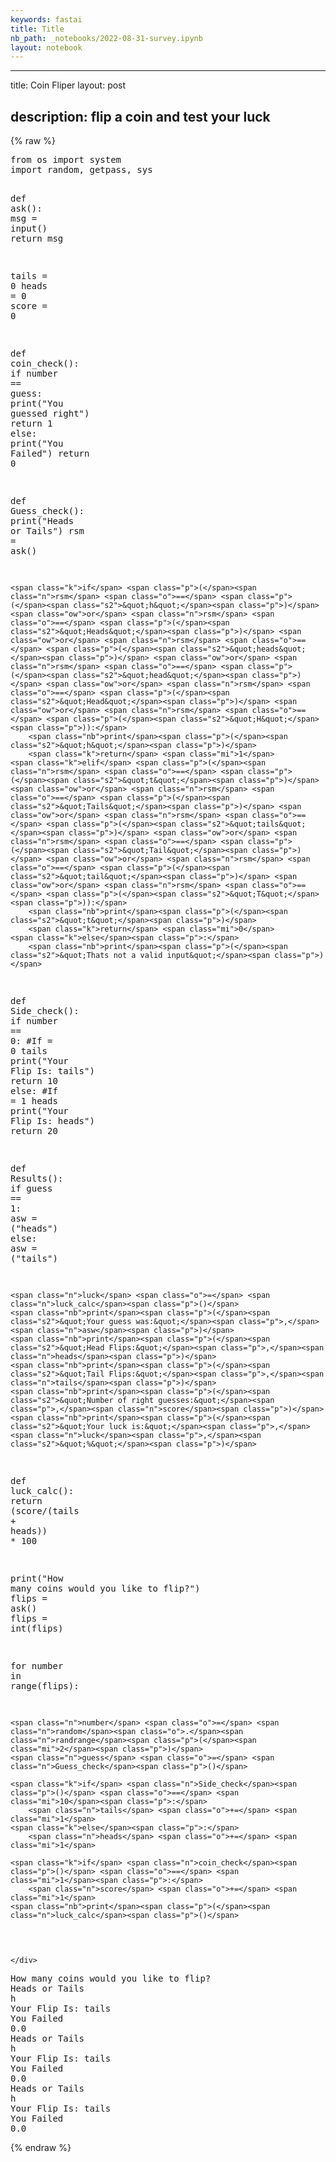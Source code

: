 ```yaml
---
keywords: fastai
title: Title
nb_path: _notebooks/2022-08-31-survey.ipynb
layout: notebook
---
```


<!--
#################################################
### THIS FILE WAS AUTOGENERATED! DO NOT EDIT! ###
#################################################
# file to edit: _notebooks/2022-08-31-survey.ipynb
-->

<div class="container" id="notebook-container">
        
<div class="cell border-box-sizing text_cell rendered"><div class="inner_cell">
<div class="text_cell_render border-box-sizing rendered_html">
<hr>
<p>title: Coin Fliper
layout: post</p>
<h2 id="description:-flip-a-coin-and-test-your-luck">description: flip a coin and test your luck<a class="anchor-link" href="#description:-flip-a-coin-and-test-your-luck"> </a></h2>
</div>
</div>
</div>
    {% raw %}
    
<div class="cell border-box-sizing code_cell rendered">
<div class="input">

<div class="inner_cell">
    <div class="input_area">
<div class=" highlight hl-ipython3"><pre><span></span><span class="kn">from</span> <span class="nn">os</span> <span class="kn">import</span> <span class="n">system</span>
<span class="kn">import</span> <span class="nn">random</span><span class="o">,</span> <span class="nn">getpass</span><span class="o">,</span> <span class="nn">sys</span>

<span class="k">def</span> <span class="nf">ask</span><span class="p">():</span>
    <span class="n">msg</span> <span class="o">=</span> <span class="nb">input</span><span class="p">()</span>
    <span class="k">return</span> <span class="n">msg</span>

<span class="n">tails</span> <span class="o">=</span> <span class="mi">0</span>
<span class="n">heads</span> <span class="o">=</span> <span class="mi">0</span>
<span class="n">score</span> <span class="o">=</span> <span class="mi">0</span>

<span class="k">def</span> <span class="nf">coin_check</span><span class="p">():</span>
    <span class="k">if</span> <span class="n">number</span> <span class="o">==</span> <span class="n">guess</span><span class="p">:</span>
        <span class="nb">print</span><span class="p">(</span><span class="s2">&quot;You guessed right&quot;</span><span class="p">)</span>
        <span class="k">return</span> <span class="mi">1</span>
    <span class="k">else</span><span class="p">:</span>
        <span class="nb">print</span><span class="p">(</span><span class="s2">&quot;You Failed&quot;</span><span class="p">)</span>
        <span class="k">return</span> <span class="mi">0</span>


<span class="k">def</span> <span class="nf">Guess_check</span><span class="p">():</span>
    <span class="nb">print</span><span class="p">(</span><span class="s2">&quot;Heads or Tails&quot;</span><span class="p">)</span>
    <span class="n">rsm</span> <span class="o">=</span> <span class="n">ask</span><span class="p">()</span>

    <span class="k">if</span> <span class="p">(</span><span class="n">rsm</span> <span class="o">==</span> <span class="p">(</span><span class="s2">&quot;h&quot;</span><span class="p">)</span> <span class="ow">or</span> <span class="n">rsm</span> <span class="o">==</span> <span class="p">(</span><span class="s2">&quot;Heads&quot;</span><span class="p">)</span> <span class="ow">or</span> <span class="n">rsm</span> <span class="o">==</span> <span class="p">(</span><span class="s2">&quot;heads&quot;</span><span class="p">)</span> <span class="ow">or</span> <span class="n">rsm</span> <span class="o">==</span> <span class="p">(</span><span class="s2">&quot;head&quot;</span><span class="p">)</span> <span class="ow">or</span> <span class="n">rsm</span> <span class="o">==</span> <span class="p">(</span><span class="s2">&quot;Head&quot;</span><span class="p">)</span> <span class="ow">or</span> <span class="n">rsm</span> <span class="o">==</span> <span class="p">(</span><span class="s2">&quot;H&quot;</span><span class="p">)):</span>
        <span class="nb">print</span><span class="p">(</span><span class="s2">&quot;h&quot;</span><span class="p">)</span>
        <span class="k">return</span> <span class="mi">1</span>
    <span class="k">elif</span> <span class="p">(</span><span class="n">rsm</span> <span class="o">==</span> <span class="p">(</span><span class="s2">&quot;t&quot;</span><span class="p">)</span> <span class="ow">or</span> <span class="n">rsm</span> <span class="o">==</span> <span class="p">(</span><span class="s2">&quot;Tails&quot;</span><span class="p">)</span> <span class="ow">or</span> <span class="n">rsm</span> <span class="o">==</span> <span class="p">(</span><span class="s2">&quot;tails&quot;</span><span class="p">)</span> <span class="ow">or</span> <span class="n">rsm</span> <span class="o">==</span> <span class="p">(</span><span class="s2">&quot;Tail&quot;</span><span class="p">)</span> <span class="ow">or</span> <span class="n">rsm</span> <span class="o">==</span> <span class="p">(</span><span class="s2">&quot;tail&quot;</span><span class="p">)</span> <span class="ow">or</span> <span class="n">rsm</span> <span class="o">==</span> <span class="p">(</span><span class="s2">&quot;T&quot;</span><span class="p">)):</span>
        <span class="nb">print</span><span class="p">(</span><span class="s2">&quot;t&quot;</span><span class="p">)</span>
        <span class="k">return</span> <span class="mi">0</span>
    <span class="k">else</span><span class="p">:</span>
        <span class="nb">print</span><span class="p">(</span><span class="s2">&quot;Thats not a valid input&quot;</span><span class="p">)</span>
    

<span class="k">def</span> <span class="nf">Side_check</span><span class="p">():</span>
    <span class="k">if</span> <span class="n">number</span> <span class="o">==</span> <span class="mi">0</span><span class="p">:</span>
        <span class="c1">#If = 0 tails</span>
        <span class="nb">print</span><span class="p">(</span><span class="s2">&quot;Your Flip Is: tails&quot;</span><span class="p">)</span>
        <span class="k">return</span> <span class="mi">10</span>
    <span class="k">else</span><span class="p">:</span>
        <span class="c1">#If = 1 heads</span>
        <span class="nb">print</span><span class="p">(</span><span class="s2">&quot;Your Flip Is: heads&quot;</span><span class="p">)</span>
        <span class="k">return</span> <span class="mi">20</span>

<span class="k">def</span> <span class="nf">Results</span><span class="p">():</span>
    <span class="k">if</span> <span class="n">guess</span> <span class="o">==</span> <span class="mi">1</span><span class="p">:</span>
        <span class="n">asw</span> <span class="o">=</span> <span class="p">(</span><span class="s2">&quot;heads&quot;</span><span class="p">)</span>
    <span class="k">else</span><span class="p">:</span>
        <span class="n">asw</span> <span class="o">=</span> <span class="p">(</span><span class="s2">&quot;tails&quot;</span><span class="p">)</span>

    <span class="n">luck</span> <span class="o">=</span> <span class="n">luck_calc</span><span class="p">()</span>
    <span class="nb">print</span><span class="p">(</span><span class="s2">&quot;Your guess was:&quot;</span><span class="p">,</span><span class="n">asw</span><span class="p">)</span>
    <span class="nb">print</span><span class="p">(</span><span class="s2">&quot;Head Flips:&quot;</span><span class="p">,</span><span class="n">heads</span><span class="p">)</span>
    <span class="nb">print</span><span class="p">(</span><span class="s2">&quot;Tail Flips:&quot;</span><span class="p">,</span><span class="n">tails</span><span class="p">)</span>
    <span class="nb">print</span><span class="p">(</span><span class="s2">&quot;Number of right guesses:&quot;</span><span class="p">,</span><span class="n">score</span><span class="p">)</span>
    <span class="nb">print</span><span class="p">(</span><span class="s2">&quot;Your luck is:&quot;</span><span class="p">,</span><span class="n">luck</span><span class="p">,</span><span class="s2">&quot;%&quot;</span><span class="p">)</span>

<span class="k">def</span> <span class="nf">luck_calc</span><span class="p">():</span>
    <span class="k">return</span> <span class="p">(</span><span class="n">score</span><span class="o">/</span><span class="p">(</span><span class="n">tails</span> <span class="o">+</span> <span class="n">heads</span><span class="p">))</span> <span class="o">*</span> <span class="mi">100</span>
    

<span class="nb">print</span><span class="p">(</span><span class="s2">&quot;How many coins would you like to flip?&quot;</span><span class="p">)</span>
<span class="n">flips</span> <span class="o">=</span> <span class="n">ask</span><span class="p">()</span>
<span class="n">flips</span> <span class="o">=</span> <span class="nb">int</span><span class="p">(</span><span class="n">flips</span><span class="p">)</span>

<span class="k">for</span> <span class="n">number</span> <span class="ow">in</span> <span class="nb">range</span><span class="p">(</span><span class="n">flips</span><span class="p">):</span>

    <span class="n">number</span> <span class="o">=</span> <span class="n">random</span><span class="o">.</span><span class="n">randrange</span><span class="p">(</span><span class="mi">2</span><span class="p">)</span>
    <span class="n">guess</span> <span class="o">=</span> <span class="n">Guess_check</span><span class="p">()</span>

    <span class="k">if</span> <span class="n">Side_check</span><span class="p">()</span> <span class="o">==</span> <span class="mi">10</span><span class="p">:</span>
        <span class="n">tails</span> <span class="o">+=</span> <span class="mi">1</span>
    <span class="k">else</span><span class="p">:</span>
        <span class="n">heads</span> <span class="o">+=</span> <span class="mi">1</span>

    <span class="k">if</span> <span class="n">coin_check</span><span class="p">()</span> <span class="o">==</span> <span class="mi">1</span><span class="p">:</span>
        <span class="n">score</span> <span class="o">+=</span> <span class="mi">1</span>
    <span class="nb">print</span><span class="p">(</span><span class="n">luck_calc</span><span class="p">()</span>
    

    
</pre></div>

    </div>
</div>
</div>

<div class="output_wrapper">
<div class="output">

<div class="output_area">

<div class="output_subarea output_stream output_stdout output_text">
<pre>How many coins would you like to flip?
Heads or Tails
h
Your Flip Is: tails
You Failed
0.0
Heads or Tails
h
Your Flip Is: tails
You Failed
0.0
Heads or Tails
h
Your Flip Is: tails
You Failed
0.0
</pre>
</div>
</div>

</div>
</div>

</div>
    {% endraw %}

</div>
 

